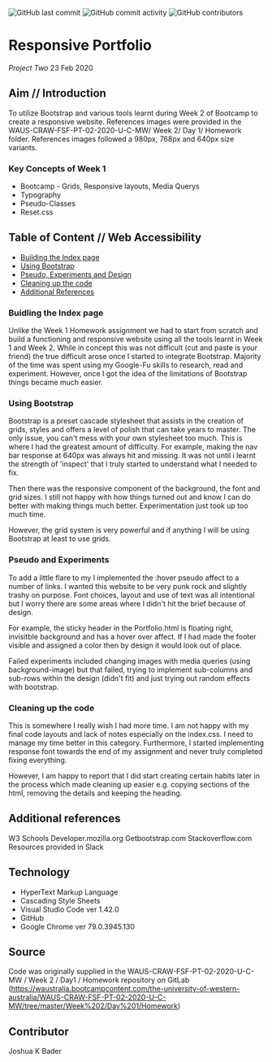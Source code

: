 ![GitHub last commit](https://img.shields.io/github/last-commit/Ryuku72/02-ResponsivePortfolio?style=for-the-badge)
![GitHub commit activity](https://img.shields.io/github/commit-activity/y/Ryuku72/02-ResponsivePortfolio?style=for-the-badge)
![GitHub contributors](https://img.shields.io/github/contributors/Ryuku72/02-ResponsivePortfolio?style=for-the-badge)

# Responsive Portfolio
_Project Two_ 
23 Feb 2020

## Aim // Introduction
To utilize Bootstrap and various tools learnt during Week 2 of Bootcamp to create a responsive website. References images were provided in the WAUS-CRAW-FSF-PT-02-2020-U-C-MW/ Week 2/ Day 1/ Homework folder. References images followed a 980px, 768px and 640px size variants.

### Key Concepts of Week 1
* Bootcamp - Grids, Responsive layouts, Media Querys
* Typography
* Pseudo-Classes
* Reset.css

## Table of Content // Web Accessibility
* [Building the Index page](#Index)
* [Using Bootstrap](#Bootstrap)
* [Pseudo, Experiments and Design](#Extra)
* [Cleaning up the code](#Clean)
* [Additional References](#Ref)

<a name="Index"></a>

### Buidling the Index page
Unlike the Week 1 Homework assignment we had to start from scratch and build a functioning and responsive website using all the tools learnt in Week 1 and Week 2. While in concept this was not difficult (cut and paste is your friend) the true difficult arose once I started to integrate Bootstrap. Majority of the time was spent using my Google-Fu skills to research, read and experiment. However, once I got the idea of the limitations of Bootstrap things became much easier.

<a name="bootstrap"></a>

### Using Bootstrap
Bootstrap is a preset cascade stylesheet that assists in the creation of grids, styles and offers a level of polish that can take years to master. The only issue, you can't mess with your own stylesheet too much. This is where I had the greatest amount of difficulty. For example, making the nav bar response at 640px was always hit and missing. It was not until i learnt the strength of 'inspect' that I truly started to understand what I needed to fix.

Then there was the responsive component of the background, the font and grid sizes. I still not happy with how things turned out and know I can do better with making things much better. Experimentation just took up too much time.

However, the grid system is very powerful and if anything I will be using Bootstrap at least to use grids.

<a name="Extra"></a>

### Pseudo and Experiments
To add a little flare to my I implemented the :hover pseudo affect to a number of links. I wanted this website to be very punk rock and slightly trashy on purpose. Font choices, layout and use of text was all intentional but I worry there are some areas where I didn't hit the brief because of design.

For example, the sticky header in the Portfolio.html is floating right, invisitble background and has a hover over affect. If I had made the footer visible and assigned a color then by design it would look out of place.

Failed experiments included changing images with media queries (using background-image) but that failed, trying to implement sub-columns and sub-rows within the design (didn't fit) and just trying out random effects with bootstrap.

<a name="Clean"></a>

### Cleaning up the code
This is somewhere I really wish I had more time. I am not happy with my final code layouts and lack of notes especially on the index.css. I need to manage my time better in this category. Furthermore, I started implementing response font towards the end of my assignment and never truly completed fixing everything.

However, I am happy to report that I did start creating certain habits later in the process which made cleaning up easier e.g. copying sections of the html, removing the details and keeping the heading.

<a name="Ref"></a>

## Additional references
W3 Schools
Developer.mozilla.org
Getbootstrap.com
Stackoverflow.com
Resources provided in Slack

## Technology
* HyperText Markup Language
* Cascading Style Sheets
* Visual Studio Code ver 1.42.0
* GitHub
* Google Chrome ver 79.0.3945.130

## Source
Code was originally supplied in the WAUS-CRAW-FSF-PT-02-2020-U-C-MW / Week 2 / Day1 / Homework repository on GitLab (https://waustralia.bootcampcontent.com/the-university-of-western-australia/WAUS-CRAW-FSF-PT-02-2020-U-C-MW/tree/master/Week%202/Day%201/Homework)

## Contributor
Joshua K Bader


